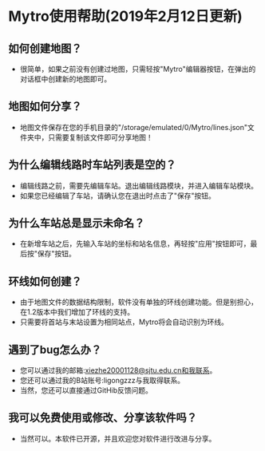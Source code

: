 # Mytro使用帮助(2019年2月12日更新)
## 如何创建地图？
- 很简单，如果之前没有创建过地图，只需轻按"Mytro"编辑器按钮，在弹出的对话框中创建新的地图即可。
## 地图如何分享？
- 地图文件保存在您的手机目录的"/storage/emulated/0/Mytro/lines.json"文件夹中，只需要复制该文件即可分享地图！
## 为什么编辑线路时车站列表是空的？
- 编辑线路之前，需要先编辑车站。退出编辑线路模块，并进入编辑车站模块。
- 如果您已经编辑了车站，请确认您在退出时点击了"保存"按钮。
## 为什么车站总是显示未命名？
- 在新增车站之后，先输入车站的坐标和站名信息，再轻按"应用"按钮即可，最后按"保存"按钮。
## 环线如何创建？
- 由于地图文件的数据结构限制，软件没有单独的环线创建功能。但是别担心，在1.2版本中我们增加了环线的支持。
- 只需要将首站与末站设置为相同站点，Mytro将会自动识别为环线。
## 遇到了bug怎么办？
- 您可以通过我的邮箱:xiezhe20001128@sjtu.edu.cn和我联系。
- 您还可以通过我的B站账号:ligongzzz与我取得联系。
- 当然，您还可以直接通过GitHib反馈问题。
## 我可以免费使用或修改、分享该软件吗？
- 当然可以。本软件已开源，并且欢迎您对软件进行改进与分享。
